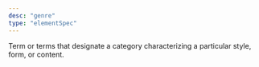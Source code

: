 ```yaml
---
desc: "genre"
type: "elementSpec"
---
```


Term or terms that designate a category characterizing a particular style, form, or
content.